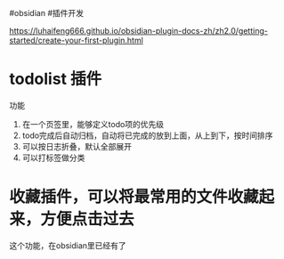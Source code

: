 

#obsidian #插件开发

https://luhaifeng666.github.io/obsidian-plugin-docs-zh/zh2.0/getting-started/create-your-first-plugin.html

# todolist 插件

功能
1. 在一个页签里，能够定义todo项的优先级
2. todo完成后自动归档，自动将已完成的放到上面，从上到下，按时间排序
3. 可以按日志折叠，默认全部展开
4. 可以打标签做分类



# 收藏插件，可以将最常用的文件收藏起来，方便点击过去
这个功能，在obsidian里已经有了
